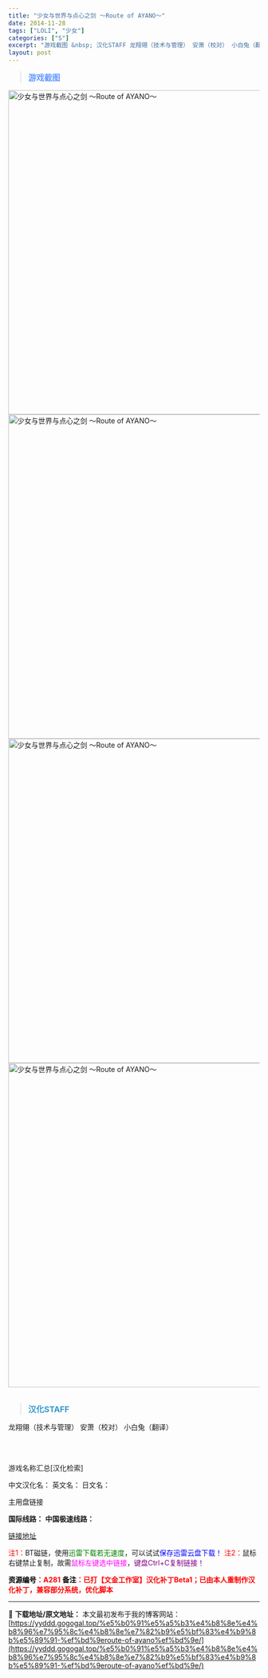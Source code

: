 ```yaml
---
title: "少女与世界与点心之剑 ～Route of AYANO～"
date: 2014-11-28
tags: ["LOLI", "少女"]
categories: ["S"]
excerpt: "游戏截图 &nbsp; 汉化STAFF 龙翔翎（技术与管理） 安萧（校对） 小白兔（翻译） &nbsp; &nbsp; 游戏名称汇总[汉化检索] 中文汉化名： 英文名： 日文名： 主用盘链接 国际线路： 中国极速线路： 链接地址 注1：BT磁链，使用迅雷下载若无速度，可以试试保存迅雷云盘下载！ 注2&hellip;"
layout: post
---
```


<div>
<blockquote><b><span style="font-size: 12pt; color: #6699ff;">游戏截图</span></b></blockquote>
<div><img title="点击放大" src="https://yyddd.gogogal.top/wp-content/uploads/2025/04/20250430_6811fa17c91b9.webp" alt="少女与世界与点心之剑 ～Route of AYANO～" width="650" /></div>
<div><img title="点击放大" src="https://yyddd.gogogal.top/wp-content/uploads/2025/04/20250430_6811fa19ae0bf.webp" alt="少女与世界与点心之剑 ～Route of AYANO～" width="650" /></div>
<div><img title="点击放大" src="https://yyddd.gogogal.top/wp-content/uploads/2025/04/20250430_6811fa1b5a764.webp" alt="少女与世界与点心之剑 ～Route of AYANO～" width="650" /></div>
<div><img title="点击放大" src="https://yyddd.gogogal.top/wp-content/uploads/2025/04/20250430_6811fa1dc6b19.webp" alt="少女与世界与点心之剑 ～Route of AYANO～" width="650" /></div>
&nbsp;
<blockquote><b><span style="font-size: 12pt; color: #3399cc;">汉化STAFF</span></b></blockquote>
<div>龙翔翎（技术与管理）
安萧（校对）
小白兔（翻译）</div>
&nbsp;

&nbsp;

游戏名称汇总[汉化检索]

中文汉化名：
英文名：
日文名：
</div>
<div class="panel panel-primary">
<div class="panel-heading">主用盘链接</div>
<div class="panel-body">

<b>国际线路：</b>
<b>中国极速线路：</b>

<!--wechatfans start-->

<a href="https://pan.xunlei.com/s/VOSNpV7YxnREGZDVk1arPOaaA1?pwd=2sgc#">链接地址</a>

<!--wechatfans end-->
<span style="color: #ff0000;">注1：</span>BT磁链，使用<span style="color: #008000;">迅雷下载若无速度</span>，可以试试<span style="color: #0000ff;">保存迅雷云盘下载！</span>
<span style="color: #ff0000;">注2：</span>鼠标右键禁止复制，故需<span style="color: #ff00ff;">鼠标左键选中链接</span>，<span style="color: #800080;">键盘Ctrl+C复制链接！</span>

</div>
<div class="panel-footer"><span style="color: #ff0000;"><b><span style="color: #000000;">资源编号</span>：A281</b></span>
<span style="color: #ff0000;"><b><span style="color: #000000;">备注</span>：已打【文金工作室】汉化补丁Beta1；已由本人重制作汉化补丁，兼容部分系统，优化脚本</b></span></div>
</div>

---
📖 **下载地址/原文地址：** 本文最初发布于我的博客网站：[https://yyddd.gogogal.top/%e5%b0%91%e5%a5%b3%e4%b8%8e%e4%b8%96%e7%95%8c%e4%b8%8e%e7%82%b9%e5%bf%83%e4%b9%8b%e5%89%91-%ef%bd%9eroute-of-ayano%ef%bd%9e/](https://yyddd.gogogal.top/%e5%b0%91%e5%a5%b3%e4%b8%8e%e4%b8%96%e7%95%8c%e4%b8%8e%e7%82%b9%e5%bf%83%e4%b9%8b%e5%89%91-%ef%bd%9eroute-of-ayano%ef%bd%9e/)
